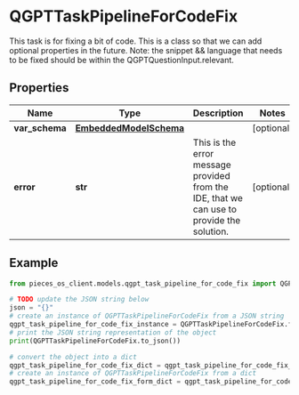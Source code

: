 # QGPTTaskPipelineForCodeFix

This task is for fixing a bit of code.  This is a class so that we can add optional properties in the future.  Note: the snippet && language that needs to be fixed should be within the QGPTQuestionInput.relevant.

## Properties

Name | Type | Description | Notes
------------ | ------------- | ------------- | -------------
**var_schema** | [**EmbeddedModelSchema**](EmbeddedModelSchema) |  | [optional] 
**error** | **str** | This is the error message provided from the IDE, that we can use to provide the solution. | [optional] 

## Example

```python
from pieces_os_client.models.qgpt_task_pipeline_for_code_fix import QGPTTaskPipelineForCodeFix

# TODO update the JSON string below
json = "{}"
# create an instance of QGPTTaskPipelineForCodeFix from a JSON string
qgpt_task_pipeline_for_code_fix_instance = QGPTTaskPipelineForCodeFix.from_json(json)
# print the JSON string representation of the object
print(QGPTTaskPipelineForCodeFix.to_json())

# convert the object into a dict
qgpt_task_pipeline_for_code_fix_dict = qgpt_task_pipeline_for_code_fix_instance.to_dict()
# create an instance of QGPTTaskPipelineForCodeFix from a dict
qgpt_task_pipeline_for_code_fix_form_dict = qgpt_task_pipeline_for_code_fix.from_dict(qgpt_task_pipeline_for_code_fix_dict)
```



